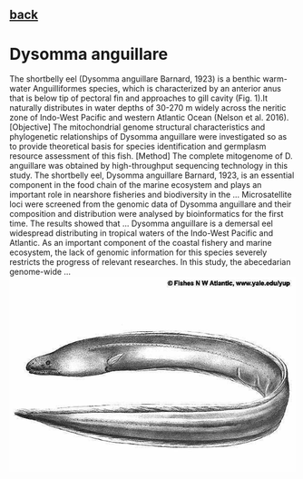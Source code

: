 ## [back](../index.md) 
# Dysomma anguillare
The shortbelly eel (Dysomma anguillare Barnard, 1923) is a benthic warm-water Anguilliformes species, which is characterized by an anterior anus that is below tip of pectoral fin and approaches to gill cavity (Fig. 1).It naturally distributes in water depths of 30-270 m widely across the neritic zone of Indo-West Pacific and western Atlantic Ocean (Nelson et al. 2016). [Objective] The mitochondrial genome structural characteristics and phylogenetic relationships of Dysomma anguillare were investigated so as to provide theoretical basis for species identification and germplasm resource assessment of this fish. [Method] The complete mitogenome of D. anguillare was obtained by high-throughput sequencing technology in this study. The shortbelly eel, Dysomma anguillare Barnard, 1923, is an essential component in the food chain of the marine ecosystem and plays an important role in nearshore fisheries and biodiversity in the ... Microsatellite loci were screened from the genomic data of Dysomma anguillare and their composition and distribution were analysed by bioinformatics for the first time. The results showed that ... Dysomma anguillare is a demersal eel widespread distributing in tropical waters of the Indo-West Pacific and Atlantic. As an important component of the coastal fishery and marine ecosystem, the lack of genomic information for this species severely restricts the progress of relevant researches. In this study, the abecedarian genome-wide ...
![zdjecie ryby :)](../fotki/Dysomma_anguillare.jpg)
